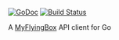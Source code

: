 [![GoDoc](https://godoc.org/github.com/bradberger/myflyingbox-go?status.svg)](https://godoc.org/github.com/bradberger/myflyingbox-go)
[![Build Status](https://semaphoreci.com/api/v1/brad/myflyingbox-go/branches/master/shields_badge.svg)](https://semaphoreci.com/brad/myflyingbox-go)

A [MyFlyingBox](https://www.myflyingbox.com) API client for Go
